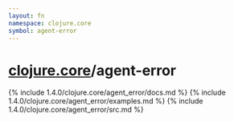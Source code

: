 ```yaml
---
layout: fn
namespace: clojure.core
symbol: agent-error
---
```


# [clojure.core](../)/agent-error

{% include 1.4.0/clojure.core/agent_error/docs.md %}
{% include 1.4.0/clojure.core/agent_error/examples.md %}
{% include 1.4.0/clojure.core/agent_error/src.md %}


